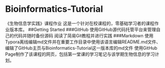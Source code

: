 # Bioinformatics-Tutorial
《生物信息学实践》课程作业
这是一个针对在校课程的，零基础学习者的课程作业版本库。
##Getting Started
###GitHub
使用GitHub源代码托管平台来管理自己的代码并随时备份源码
阅读了简易Git教程并进行实践
###Markdown
使用Typora离线编辑md文件并在重要工作目录中使用该语言编辑README.md文件、
编辑了GitHub主页与Bioinformatics-Tutorial这一版本库的md文件
使用GitHub Page制作了该课程的网页，包括第一堂课的学习笔记与该学期生物信息的学习计划。
